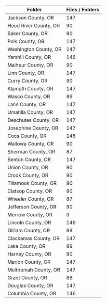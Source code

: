 | Folder                |   Files / Folders |
|-----------------------|-------------------|
| Jackson County, OR    |               147 |
| Hood River County, OR |                90 |
| Baker County, OR      |                90 |
| Polk County, OR       |               147 |
| Washington County, OR |               147 |
| Yamhill County, OR    |               146 |
| Malheur County, OR    |                90 |
| Linn County, OR       |               147 |
| Curry County, OR      |                90 |
| Klamath County, OR    |               147 |
| Wasco County, OR      |                89 |
| Lane County, OR       |               147 |
| Umatilla County, OR   |               147 |
| Deschutes County, OR  |               147 |
| Josephine County, OR  |               147 |
| Coos County, OR       |               146 |
| Wallowa County, OR    |                90 |
| Sherman County, OR    |                87 |
| Benton County, OR     |               147 |
| Union County, OR      |                90 |
| Crook County, OR      |                90 |
| Tillamook County, OR  |                90 |
| Clatsop County, OR    |                90 |
| Wheeler County, OR    |                87 |
| Jefferson County, OR  |                90 |
| Morrow County, OR     |                 0 |
| Lincoln County, OR    |               146 |
| Gilliam County, OR    |                88 |
| Clackamas County, OR  |               147 |
| Lake County, OR       |                89 |
| Harney County, OR     |                90 |
| Marion County, OR     |               147 |
| Multnomah County, OR  |               147 |
| Grant County, OR      |                88 |
| Douglas County, OR    |               147 |
| Columbia County, OR   |               146 |